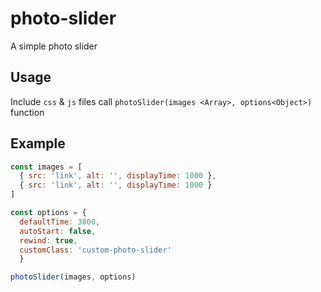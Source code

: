 # photo-slider

A simple photo slider

## Usage

Include `css` & `js` files
call `photoSlider(images <Array>, options<Object>)` function

## Example

```javascript
const images = [
  { src: 'link', alt: '', displayTime: 1000 },
  { src: 'link', alt: '', displayTime: 1000 }
]

const options = {
  defaultTime: 3000,
  autoStart: false,
  rewind: true,
  customClass: 'custom-photo-slider'
  }

photoSlider(images, options)
```